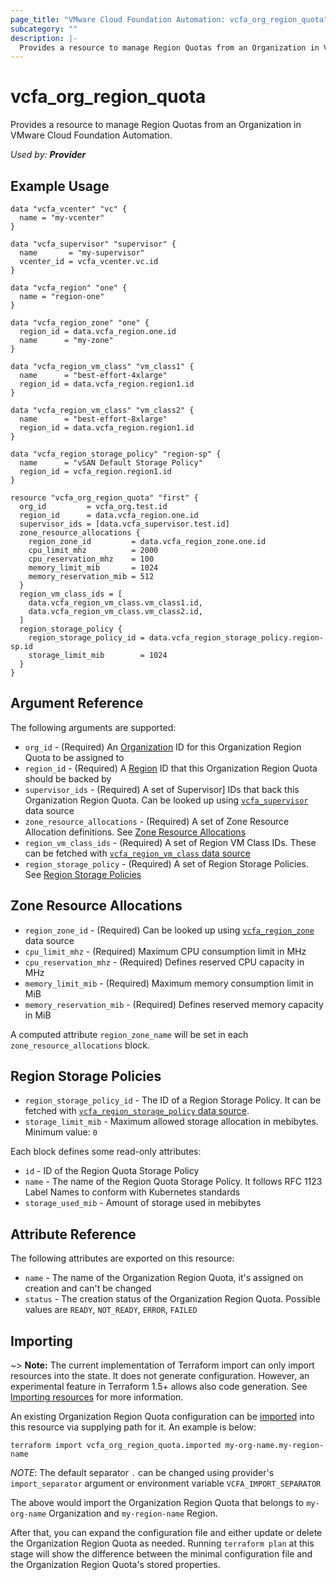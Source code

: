 ```yaml
---
page_title: "VMware Cloud Foundation Automation: vcfa_org_region_quota"
subcategory: ""
description: |-
  Provides a resource to manage Region Quotas from an Organization in VMware Cloud Foundation Automation.
---
```


# vcfa_org_region_quota

Provides a resource to manage Region Quotas from an Organization in VMware Cloud Foundation Automation.

_Used by: **Provider**_

## Example Usage

```hcl
data "vcfa_vcenter" "vc" {
  name = "my-vcenter"
}

data "vcfa_supervisor" "supervisor" {
  name       = "my-supervisor"
  vcenter_id = vcfa_vcenter.vc.id
}

data "vcfa_region" "one" {
  name = "region-one"
}

data "vcfa_region_zone" "one" {
  region_id = data.vcfa_region.one.id
  name      = "my-zone"
}

data "vcfa_region_vm_class" "vm_class1" {
  name      = "best-effort-4xlarge"
  region_id = data.vcfa_region.region1.id
}

data "vcfa_region_vm_class" "vm_class2" {
  name      = "best-effort-8xlarge"
  region_id = data.vcfa_region.region1.id
}

data "vcfa_region_storage_policy" "region-sp" {
  name      = "vSAN Default Storage Policy"
  region_id = vcfa_region.region1.id
}

resource "vcfa_org_region_quota" "first" {
  org_id         = vcfa_org.test.id
  region_id      = data.vcfa_region.one.id
  supervisor_ids = [data.vcfa_supervisor.test.id]
  zone_resource_allocations {
    region_zone_id         = data.vcfa_region_zone.one.id
    cpu_limit_mhz          = 2000
    cpu_reservation_mhz    = 100
    memory_limit_mib       = 1024
    memory_reservation_mib = 512
  }
  region_vm_class_ids = [
    data.vcfa_region_vm_class.vm_class1.id,
    data.vcfa_region_vm_class.vm_class2.id,
  ]
  region_storage_policy {
    region_storage_policy_id = data.vcfa_region_storage_policy.region-sp.id
    storage_limit_mib        = 1024
  }
}
```

## Argument Reference

The following arguments are supported:

- `org_id` - (Required) An [Organization][vcfa_org] ID for this Organization Region Quota to be assigned to
- `region_id` - (Required) A [Region][vcfa_region] ID that this Organization Region Quota should be backed by
- `supervisor_ids` - (Required) A set of Supervisor] IDs that back this Organization Region Quota. Can be looked up
  using [`vcfa_supervisor`][vcfa_supervisor] data source
- `zone_resource_allocations` - (Required) A set of Zone Resource Allocation definitions. See [Zone Resource Allocations](#zone-resource-allocations)
- `region_vm_class_ids` - (Required) A set of Region VM Class IDs. These can be fetched with [`vcfa_region_vm_class` data source](/providers/vmware/vcfa/latest/docs/data-sources/region_vm_class)
- `region_storage_policy` - (Required) A set of Region Storage Policies. See [Region Storage Policies](#region-storage-policies)

## Zone Resource Allocations

- `region_zone_id` - (Required) Can be looked up using
  [`vcfa_region_zone`](/providers/vmware/vcfa/latest/docs/data-sources/region_zone) data source
- `cpu_limit_mhz` - (Required) Maximum CPU consumption limit in MHz
- `cpu_reservation_mhz` - (Required) Defines reserved CPU capacity in MHz
- `memory_limit_mib` - (Required) Maximum memory consumption limit in MiB
- `memory_reservation_mib` - (Required) Defines reserved memory capacity in MiB

A computed attribute `region_zone_name` will be set in each `zone_resource_allocations` block.

## Region Storage Policies

- `region_storage_policy_id` - The ID of a Region Storage Policy. It can be fetched with [`vcfa_region_storage_policy` data source](/providers/vmware/vcfa/latest/docs/data-sources/region_storage_policy).
- `storage_limit_mib` - Maximum allowed storage allocation in mebibytes. Minimum value: `0`

Each block defines some read-only attributes:

- `id` - ID of the Region Quota Storage Policy
- `name` - The name of the Region Quota Storage Policy. It follows RFC 1123 Label Names to conform with Kubernetes standards
- `storage_used_mib` - Amount of storage used in mebibytes

## Attribute Reference

The following attributes are exported on this resource:

- `name` - The name of the Organization Region Quota, it's assigned on creation and can't be changed
- `status` - The creation status of the Organization Region Quota. Possible values are `READY`, `NOT_READY`, `ERROR`,
  `FAILED`

## Importing

~> **Note:** The current implementation of Terraform import can only import resources into the
state. It does not generate configuration. However, an experimental feature in Terraform 1.5+ allows
also code generation. See [Importing resources][importing-resources] for more information.

An existing Organization Region Quota configuration can be [imported][docs-import] into this resource
via supplying path for it. An example is below:

```shell
terraform import vcfa_org_region_quota.imported my-org-name.my-region-name
```

_NOTE_: The default separator `.` can be changed using provider's `import_separator` argument or environment variable `VCFA_IMPORT_SEPARATOR`

The above would import the Organization Region Quota that belongs to `my-org-name` Organization and `my-region-name` Region.

After that, you can expand the configuration file and either update or delete the Organization Region Quota as needed. Running `terraform plan`
at this stage will show the difference between the minimal configuration file and the Organization Region Quota's stored properties.

[docs-import]: https://www.terraform.io/docs/import
[importing-resources]: /providers/vmware/vcfa/latest/docs/guides/importing_resources
[vcfa_org]: /providers/vmware/vcfa/latest/docs/resources/org
[vcfa_region]: /providers/vmware/vcfa/latest/docs/resources/region
[vcfa_supervisor]: /providers/vmware/vcfa/latest/docs/data-sources/supervisor
